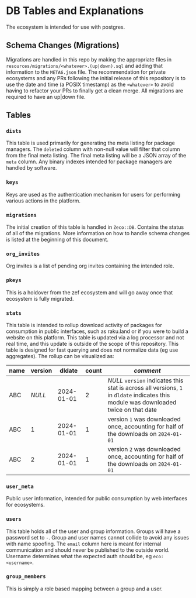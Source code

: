 # DB Tables and Explanations

The ecosystem is intended for use with postgres.

## Schema Changes (Migrations)

Migrations are handled in this repo by making the appropriate files in `resources/migrations/<whatever>.(up|down).sql` and adding that information to the `META6.json` file.  The recommendation for private ecosystems and any PRs following the initial release of this repository is to use the date and time (a POSIX timestamp) as the `<whatever>` to avoid having to refactor your PRs to finally get a clean merge.  All migrations are required to have an up|down file.

## Tables

### `dists`

This table is used primarily for generating the meta listing for package managers.  The `deleted` column with non-null value will filter that column from the final meta listing.  The final meta listing will be a JSON array of the `meta` column.  Any binary indexes intended for package managers are handled by software.

### `keys`

Keys are used as the authentication mechanism for users for performing various actions in the platform.

### `migrations`

The initial creation of this table is handled in `Zeco::DB`. Contains the status of all of the migrations.  More information on how to handle schema changes is listed at the beginning of this document.

### `org_invites`

Org invites is a list of pending org invites containing the intended role.

### `pkeys`

This is a holdover from the zef ecosystem and will go away once that ecosystem is fully migrated.

### `stats`

This table is intended to rollup download activity of packages for consumption in public interfaces, such as raku.land or if you were to build a website on this platform.  This table is updated via a log processor and not real time, and this update is outside of the scope of this repository.  This table is designed for fast querying and does not normalize data (eg use aggregates).  The rollup can be visualized as:

| name | version | dldate | count | _comment_ |
| --- | --- | --- | --- | --- |
| ABC | _NULL_ | 2024-01-01 | 2 | _NULL_ `version` indicates this stat is across all versions, `1` in `dldate` indicates this module was downloaded twice on that date |
| ABC | 1 | 2024-01-01 | 1 | version `1` was downloaded once, accounting for half of the downloads on `2024-01-01` |
| ABC | 2 | 2024-01-01 | 1 | version `2` was downloaded once, accounting for half of the downloads on `2024-01-01` |

### `user_meta`

Public user information, intended for public consumption by web interfaces for ecosystems.

### `users`

This table holds all of the user and group information.  Groups will have a password set to `-`.  Group and user names cannot collide to avoid any issues with name spoofing.  The `email` column here is meant for internal communication and should never be published to the outside world.  Username determines what the expected auth should be, eg `eco:<username>`.

### `group_members`

This is simply a role based mapping between a group and a user.
